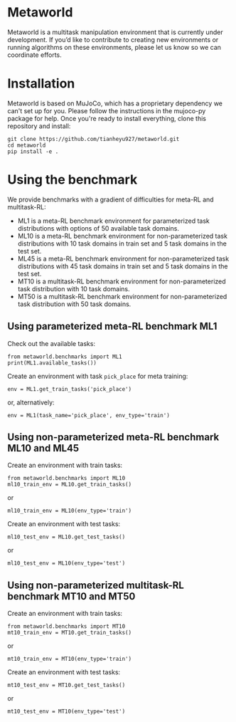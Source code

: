 # Metaworld


Metaworld is a multitask manipulation environment that is currently under development. If you’d like to contribute to creating new environments or running algorithms on these environments, please let us know so we can coordinate efforts.

# Installation
Metaworld is based on MuJoCo, which has a proprietary dependency we can't set up for you. Please follow the instructions in the mujoco-py package for help. Once you're ready to install everything, clone this repository and install:

```
git clone https://github.com/tianheyu927/metaworld.git
cd metaworld
pip install -e .
```

# Using the benchmark
We provide benchmarks with a gradient of difficulties for meta-RL and multitask-RL:
* ML1 is a meta-RL benchmark environment for parameterized task distributions with options of 50 available task domains.
* ML10 is a meta-RL benchmark environment for non-parameterized task distributions with 10 task domains in train set and 5 task domains in the test set.
* ML45 is a meta-RL benchmark environment for non-parameterized task distributions with 45 task domains in train set and 5 task domains in the test set.
* MT10 is a multitask-RL benchmark environment for non-parameterized task distribution with 10 task domains.
* MT50 is a multitask-RL benchmark environment for non-parameterized task distribution with 50 task domains.


## Using parameterized meta-RL benchmark ML1
Check out the available tasks:
```
from metaworld.benchmarks import ML1
print(ML1.available_tasks())
```
Create an environment with task `pick_place` for meta training:
```
env = ML1.get_train_tasks('pick_place')
```
or, alternatively:
```
env = ML1(task_name='pick_place', env_type='train')
```

## Using non-parameterized meta-RL benchmark ML10 and ML45
Create an environment with train tasks:
```
from metaworld.benchmarks import ML10
ml10_train_env = ML10.get_train_tasks()
```
or
```
ml10_train_env = ML10(env_type='train')
```
Create an environment with test tasks:
```
ml10_test_env = ML10.get_test_tasks()
```
or
```
ml10_test_env = ML10(env_type='test')
```

## Using non-parameterized multitask-RL benchmark MT10 and MT50
Create an environment with train tasks:
```
from metaworld.benchmarks import MT10
mt10_train_env = MT10.get_train_tasks()
```
or
```
mt10_train_env = MT10(env_type='train')
```
Create an environment with test tasks:
```
mt10_test_env = MT10.get_test_tasks()
```
or
```
mt10_test_env = MT10(env_type='test')
```
